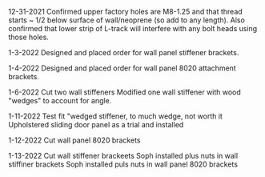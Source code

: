12-31-2021
Confirmed upper factory holes are M8-1.25 and that thread starts ~ 1/2 below surface of wall/neoprene (so add to any length).
Also confirmed that lower strip of L-track will interfere with any bolt heads using those holes.

1-3-2022
Designed and placed order for wall panel stiffener brackets.

1-4-2022
Designed and placed order for wall panel 8020 attachment brackets.

1-6-2022
Cut two wall stiffeners
Modified one wall stiffener with wood "wedges" to account for angle.

1-11-2022
Test fit "wedged stiffener, to much wedge, not worth it
Upholstered sliding door panel as a trial and installed

1-12-2022
Cut wall panel 8020 brackets

1-13-2022
Cut wall stiffener brackeets
Soph installed plus nuts in wall stiffiner brackets
Soph installed puls nuts in wall panel 8020 brackets
